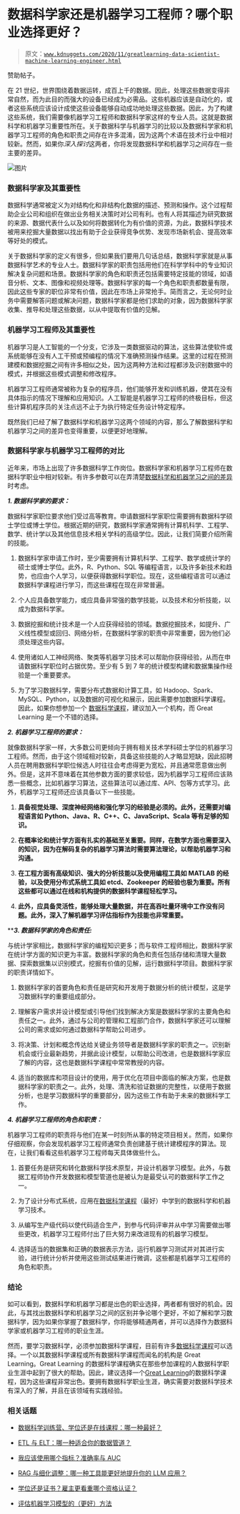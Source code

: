 # 数据科学家还是机器学习工程师？哪个职业选择更好？

> 原文：[`www.kdnuggets.com/2020/11/greatlearning-data-scientist-machine-learning-engineer.html`](https://www.kdnuggets.com/2020/11/greatlearning-data-scientist-machine-learning-engineer.html)

赞助帖子。

在 21 世纪，世界围绕着数据运转，成百上千的数据。因此，处理这些数据变得非常自然，而为此目的而强大的设备已经成为必需品。这些机器应该是自动化的，或者这些系统应该设计成使这些设备能够自动成功地处理这些数据。因此，为了构建这些系统，我们需要像机器学习工程师和数据科学家这样的专业人员。这就是数据科学和机器学习重要性所在。关于数据科学与机器学习的比较以及数据科学家和机器学习工程师的角色和职责之间存在许多混淆，因为这两个术语在技术行业中相对较新。然而，如果你*深入探讨*这两者，你将发现数据科学和机器学习之间存在一些主要的差异。

![图片](https://www.mygreatlearning.com/blog/difference-data-science-machine-learning-ai/)

### **数据科学家及其重要性**

数据科学通常被定义为对结构化和非结构化数据的描述、预测和操作。这个过程帮助企业公司和组织在做出业务相关决策时对公司有利。也有人将其描述为研究数据的来源、数据代表什么以及如何将数据转化为有价值的资源，为此，数据科学技术被用来挖掘大量数据以找出有助于企业获得竞争优势、发现市场新机会、提高效率等好处的模式。

关于数据科学家的定义有很多，但如果我们要用几句话总结，数据科学家就是从事数据科学艺术的专业人士。数据科学家的职责包括用他们在科学学科中的专业知识解决复杂问题和场景。数据科学家的角色和职责还包括需要特定技能的领域，如语音分析、文本、图像和视频处理等。数据科学家的每一个角色和职责都数量有限，因此这些专家的职位非常有价值，因此在市场上非常抢手。简而言之，无论何时业务中需要解答问题或解决问题，数据科学家都是他们求助的对象，因为数据科学家收集、推导和处理这些数据，以从中提取有价值的见解。

### **机器学习工程师及其重要性**

机器学习是人工智能的一个分支，它涉及一类数据驱动的算法，这些算法使软件或系统能够在没有人工干预或预编程的情况下准确预测操作结果。这里的过程在预测建模和数据挖掘之间有许多相似之处，因为这两种方法和过程都涉及识别数据中的模式，并根据这些模式调整和修改程序。

机器学习工程师通常被称为复杂的程序员，他们能够开发和训练机器，使其在没有具体指示的情况下理解和应用知识。人工智能是机器学习工程师的终极目标，但这些计算机程序员的关注点远不止于为执行特定任务设计特定程序。

既然我们已经了解了数据科学和机器学习这两个领域的内容，那么了解数据科学和机器学习之间的差异也变得重要，以便更好地理解。

### **数据科学家与机器学习工程师的对比**

近年来，市场上出现了许多数据科学工作岗位。数据科学家和机器学习工程师在数据科学职业中相对较新。有许多参数可以在弄清楚[数据科学和机器学习之间的差异](https://www.mygreatlearning.com/blog/difference-data-science-machine-learning-ai/)时考虑。

***1\. 数据科学家的要求：***

数据科学家职位要求他们受过高等教育。申请数据科学家职位需要拥有数据科学硕士学位或博士学位。根据近期的研究，数据科学家通常拥有计算机科学、工程学、数学、统计学以及其他信息技术相关学科的高级学位。因此，让我们简要介绍所需的技能。

1.  数据科学家申请工作时，至少需要拥有计算机科学、工程学、数学或统计学的硕士或博士学位。此外，R、Python、SQL 等编程语言，以及许多新技术和趋势，也应由个人学习，以便获得数据科学职位。现在，这些编程语言可以通过数据科学课程进行学习，而这些课程在现在非常普遍。

1.  个人应具备数学能力，或应具备非常强的数学技能，以及技术和分析技能，以成为数据科学家。

1.  数据挖掘和统计技术是一个人应获得经验的领域。数据挖掘技术，如提升、广义线性模型或回归、网络分析，在数据科学家的职责中非常重要，因为他们必须处理这些内容。

1.  使用诸如人工神经网络、聚类等机器学习技术可以帮助你获得经验，从而在申请数据科学职位时占据优势。至少有 5 到 7 年的统计模型构建和数据集操作经验是一个重要要求。

1.  为了学习数据科学，需要分布式数据和计算工具，如 Hadoop、Spark、MySQL、Python，以及数据的可视化和展示，因此需要参加数据科学课程。因此，如果你想参加一个 [数据科学课程](https://www.mygreatlearning.com/us/data-science/courses/pg-program-data-science-business-analytics-course)，建议加入一个机构，而 Great Learning 是一个不错的选择。

***2\. 机器学习工程师的要求：***

就像数据科学家一样，大多数公司更倾向于拥有相关技术学科硕士学位的机器学习工程师。然而，由于这个领域相对较新，具备这些技能的人才略显短缺，因此招聘人员在聘用数据科学职位候选人时往往会考虑得更为宽松，并且通常愿意做出例外。但是，这并不意味着在其他参数方面的要求较低，因为机器学习工程师应该熟悉一些概念，比如机器学习算法，这些算法可以通过库、API、包等方式学习。此外，机器学习工程师还应该具备以下一些技能。

1.  **具备视觉处理、深度神经网络和强化学习的经验是必须的。此外，还需要对编程语言如 Python、Java、R、C++、C、JavaScript、Scala 等有足够的知识。**

1.  **在概率论和统计学方面有扎实的基础至关重要。同样，在数学方面也需要深入的知识，因为在解码复杂的机器学习算法时需要算法理论，以帮助机器学习和沟通。**

1.  **在工程方面有高级知识、强大的分析技能以及使用编程工具如 MATLAB 的经验，以及使用分布式系统工具如 etcd、Zookeeper 的经验也极为重要。所有这些都可以通过在线和机构提供的数据科学课程轻松学习。**

1.  **此外，应具备灵活性，能够处理大量数据，并在高吞吐量环境中工作没有问题。此外，深入了解机器学习评估指标作为技能也非常重要。**

*****3\. 数据科学家的角色和责任:***

与统计学家相比，数据科学家的编程知识更多；而与软件工程师相比，数据科学家在统计学方面的知识更为丰富。数据科学家的角色和责任包括存储和清理大量数据、探索数据集以识别模式，挖掘有价值的见解，运行数据科学项目。数据科学家的职责详情如下。

1.  数据科学家的首要角色和责任是研究和开发用于数据分析的统计模型，这是学习数据科学的重要组成部分。

1.  理解客户需求并设计模型或引导他们找到解决方案是数据科学家的主要角色和责任之一。此外，通过与公司的管理和工程部门合作，数据科学家还可以理解公司的需求或如何通过数据科学帮助公司进步。

1.  将决策、计划和概念传达给关键业务领导者是数据科学家的职责之一。识别新机会或行业最新趋势，并据此设计模型，以帮助公司改进，也是数据科学家应了解的内容，这也是数据科学课程中常常教授的内容。

1.  适当的数据库和项目设计的使用，用于优化在项目中面临的解决方案，也是数据科学家的职责之一。此外，处理、清洗和验证数据的完整性，以便用于数据分析，也是学习数据科学的重要部分，因为这些工作有助于未来的数据科学工作。

***4. 机器学习工程师的角色和职责：***

机器学习工程师的职责将与他们在某一时刻所从事的特定项目相关。然而，如果你仔细观察，你会发现机器学习工程师通常负责创建基于统计建模程序的算法。现在，让我们看看这些机器学习工程师每天具体做些什么。

1.  首要任务是研究和转化数据科学技术原型，并设计机器学习模型。此外，与数据工程师协作开发数据和模型管道也是被认为是最受认可的数据科学工作之一。

1.  为了设计分布式系统，应用在[数据科学课程](https://www.mygreatlearning.com/us/data-science/courses/pg-program-data-science-business-analytics-course)（最好）中学到的数据科学和机器学习技术。

1.  从编写生产级代码以使代码适合生产，到参与代码评审并从中学习需要做出哪些更改，机器学习工程师付出了巨大努力来改进现有的机器学习模型。

1.  选择适当的数据集和正确的数据表示方法，运行机器学习测试并对其进行实验，进行统计分析并使用这些测试结果进行微调，这些都是机器学习工程师的角色和职责。

### **结论**

如可以看到，数据科学和机器学习都是出色的职业选择，两者都有很好的机会。因此，与其找出数据科学和机器学习之间的区别并争论哪个更好，不如了解和学习数据科学，因为如果你掌握了数据科学，你将能够精通两者，并可以选择作为数据科学家或机器学习工程师的职业生涯。

然而，要学习数据科学，必须参加数据科学课程，目前有许多[数据科学课程](https://www.mygreatlearning.com/us/data-science/courses/pg-program-data-science-business-analytics-course)可以选择。一个以其数据科学课程或所有数据科学课程而闻名的机构是 Great Learning。Great Learning 的数据科学课程确实在那些参加课程的人数据科学职业生涯中起到了很大的帮助。因此，建议选择一个[Great Learning](https://www.mygreatlearning.com/us/)的数据科学课程，因为这些课程非常出色。要拥有数据科学职业生涯，确实需要对数据科学技术有深入的了解，并且在该领域有实践经验。

### 相关话题

+   [数据科学训练营、学位还是在线课程：哪一种最好？](https://www.kdnuggets.com/2022/09/best-data-science-bootcamp-degree-online-course.html)

+   [ETL 与 ELT：哪一种适合你的数据管道？](https://www.kdnuggets.com/2023/03/etl-elt-one-right-data-pipeline.html)

+   [我应该使用哪个指标？准确率与 AUC](https://www.kdnuggets.com/2022/10/metric-accuracy-auc.html)

+   [RAG 与细化调整：哪一种工具能更好地提升你的 LLM 应用？](https://www.kdnuggets.com/rag-vs-finetuning-which-is-the-best-tool-to-boost-your-llm-application)

+   [学位还是证书？雇主更看重哪个资格认证？](https://www.kdnuggets.com/degree-or-certificate-which-credential-do-employers-value-more)

+   [评估机器学习模型的（更好）方法](https://www.kdnuggets.com/2022/01/much-better-approach-evaluate-machine-learning-model.html)
